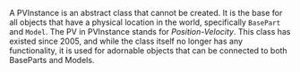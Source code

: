A PVInstance is an abstract class that cannot be created. It is the base for all objects that have a physical location in the world, specifically `BasePart` and `Model`. The PV in PVInstance stands for _Position-Velocity_. This class has existed since 2005, and while the class itself no longer has any functionality, it is used for adornable objects that can be connected to both BaseParts and Models.